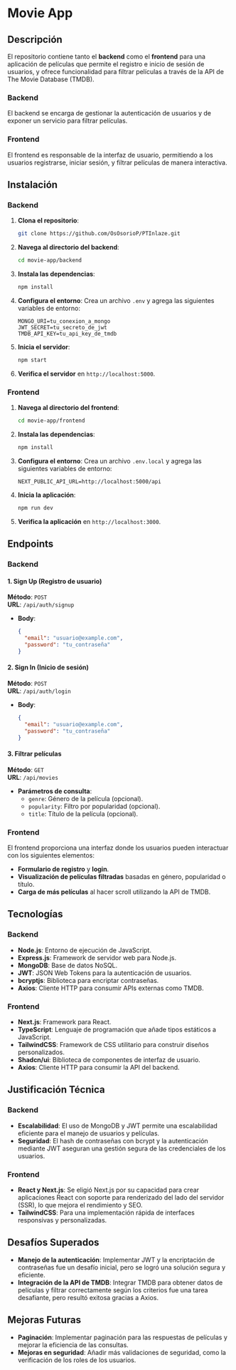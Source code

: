 # Movie App 
## Descripción

El repositorio contiene tanto el **backend** como el **frontend** para una aplicación de películas que permite el registro e inicio de sesión de usuarios, y ofrece funcionalidad para filtrar películas a través de la API de The Movie Database (TMDB).

### Backend
El backend se encarga de gestionar la autenticación de usuarios y de exponer un servicio para filtrar películas.

### Frontend
El frontend es responsable de la interfaz de usuario, permitiendo a los usuarios registrarse, iniciar sesión, y filtrar películas de manera interactiva.

## Instalación

### Backend

1. **Clona el repositorio**:
   ```bash
   git clone https://github.com/OsOsorioP/PTInlaze.git
   ```

2. **Navega al directorio del backend**:
   ```bash
   cd movie-app/backend
   ```

3. **Instala las dependencias**:
   ```bash
   npm install
   ```

4. **Configura el entorno**:
   Crea un archivo `.env` y agrega las siguientes variables de entorno:

   ```env
   MONGO_URI=tu_conexion_a_mongo
   JWT_SECRET=tu_secreto_de_jwt
   TMDB_API_KEY=tu_api_key_de_tmdb
   ```

5. **Inicia el servidor**:
   ```bash
   npm start
   ```

6. **Verifica el servidor** en `http://localhost:5000`.

### Frontend

1. **Navega al directorio del frontend**:
   ```bash
   cd movie-app/frontend
   ```

2. **Instala las dependencias**:
   ```bash
   npm install
   ```

3. **Configura el entorno**:
   Crea un archivo `.env.local` y agrega las siguientes variables de entorno:

   ```env
   NEXT_PUBLIC_API_URL=http://localhost:5000/api
   ```

4. **Inicia la aplicación**:
   ```bash
   npm run dev
   ```

5. **Verifica la aplicación** en `http://localhost:3000`.

## Endpoints

### Backend

#### 1. **Sign Up (Registro de usuario)**

**Método**: `POST`  
**URL**: `/api/auth/signup`

- **Body**:
  ```json
  {
    "email": "usuario@example.com",
    "password": "tu_contraseña"
  }
  ```

#### 2. **Sign In (Inicio de sesión)**

**Método**: `POST`  
**URL**: `/api/auth/login`

- **Body**:
  ```json
  {
    "email": "usuario@example.com",
    "password": "tu_contraseña"
  }
  ```

#### 3. **Filtrar películas**

**Método**: `GET`  
**URL**: `/api/movies`

- **Parámetros de consulta**:
  - `genre`: Género de la película (opcional).
  - `popularity`: Filtro por popularidad (opcional).
  - `title`: Título de la película (opcional).

### Frontend

El frontend proporciona una interfaz donde los usuarios pueden interactuar con los siguientes elementos:

- **Formulario de registro** y **login**.
- **Visualización de películas filtradas** basadas en género, popularidad o título.
- **Carga de más películas** al hacer scroll utilizando la API de TMDB.

## Tecnologías

### Backend

- **Node.js**: Entorno de ejecución de JavaScript.
- **Express.js**: Framework de servidor web para Node.js.
- **MongoDB**: Base de datos NoSQL.
- **JWT**: JSON Web Tokens para la autenticación de usuarios.
- **bcryptjs**: Biblioteca para encriptar contraseñas.
- **Axios**: Cliente HTTP para consumir APIs externas como TMDB.

### Frontend

- **Next.js**: Framework para React.
- **TypeScript**: Lenguaje de programación que añade tipos estáticos a JavaScript.
- **TailwindCSS**: Framework de CSS utilitario para construir diseños personalizados.
- **Shadcn/ui**: Biblioteca de componentes de interfaz de usuario.
- **Axios**: Cliente HTTP para consumir la API del backend.

## Justificación Técnica

### Backend

- **Escalabilidad**: El uso de MongoDB y JWT permite una escalabilidad eficiente para el manejo de usuarios y películas.
- **Seguridad**: El hash de contraseñas con bcrypt y la autenticación mediante JWT aseguran una gestión segura de las credenciales de los usuarios.

### Frontend

- **React y Next.js**: Se eligió Next.js por su capacidad para crear aplicaciones React con soporte para renderizado del lado del servidor (SSR), lo que mejora el rendimiento y SEO.
- **TailwindCSS**: Para una implementación rápida de interfaces responsivas y personalizadas.
  
## Desafíos Superados

- **Manejo de la autenticación**: Implementar JWT y la encriptación de contraseñas fue un desafío inicial, pero se logró una solución segura y eficiente.
- **Integración de la API de TMDB**: Integrar TMDB para obtener datos de películas y filtrar correctamente según los criterios fue una tarea desafiante, pero resultó exitosa gracias a Axios.

## Mejoras Futuras

- **Paginación**: Implementar paginación para las respuestas de películas y mejorar la eficiencia de las consultas.
- **Mejoras en seguridad**: Añadir más validaciones de seguridad, como la verificación de los roles de los usuarios.
